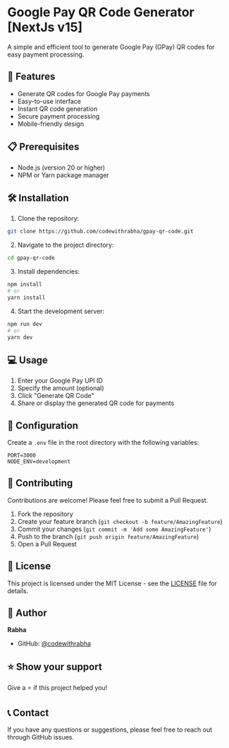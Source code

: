 # Google Pay QR Code Generator [NextJs v15]

A simple and efficient tool to generate Google Pay (GPay) QR codes for easy payment processing.

## 🚀 Features

- Generate QR codes for Google Pay payments
- Easy-to-use interface
- Instant QR code generation
- Secure payment processing
- Mobile-friendly design

## 📋 Prerequisites

- Node.js (version 20 or higher)
- NPM or Yarn package manager

## 🛠️ Installation

1. Clone the repository:
```bash
git clone https://github.com/codewithrabha/gpay-qr-code.git
```

2. Navigate to the project directory:
```bash
cd gpay-qr-code
```

3. Install dependencies:
```bash
npm install
# or
yarn install
```

4. Start the development server:
```bash
npm run dev
# or
yarn dev
```

## 💻 Usage

1. Enter your Google Pay UPI ID
2. Specify the amount (optional)
3. Click "Generate QR Code"
4. Share or display the generated QR code for payments

## 🔧 Configuration

Create a `.env` file in the root directory with the following variables:
```env
PORT=3000
NODE_ENV=development
```

## 🤝 Contributing

Contributions are welcome! Please feel free to submit a Pull Request.

1. Fork the repository
2. Create your feature branch (`git checkout -b feature/AmazingFeature`)
3. Commit your changes (`git commit -m 'Add some AmazingFeature'`)
4. Push to the branch (`git push origin feature/AmazingFeature`)
5. Open a Pull Request

## 📝 License

This project is licensed under the MIT License - see the [LICENSE](LICENSE) file for details.

## 👤 Author

**Rabha**
- GitHub: [@codewithrabha](https://github.com/codewithrabha)

## ⭐️ Show your support

Give a ⭐️ if this project helped you!

## 📞 Contact

If you have any questions or suggestions, please feel free to reach out through GitHub issues.
